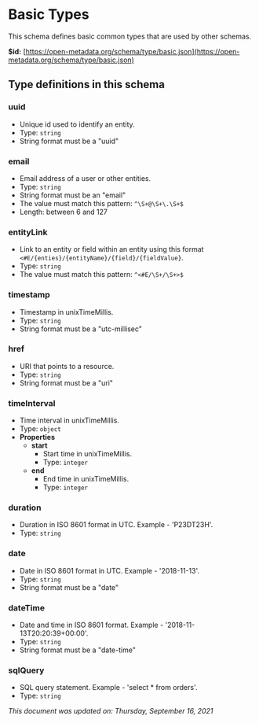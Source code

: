 # Basic Types

This schema defines basic common types that are used by other schemas.

**$id:** [https://open-metadata.org/schema/type/basic.json](https://open-metadata.org/schema/type/basic.json)

## Type definitions in this schema

### uuid

* Unique id used to identify an entity.
* Type: `string`
* String format must be a "uuid"

### email

* Email address of a user or other entities.
* Type: `string`
* String format must be an "email"
* The value must match this pattern: `^\S+@\S+\.\S+$`
* Length: between 6 and 127

### entityLink

* Link to an entity or field within an entity using this format `<#E/{enties}/{entityName}/{field}/{fieldValue}`.
* Type: `string`
* The value must match this pattern: `^<#E/\S+/\S+>$`

### timestamp

* Timestamp in unixTimeMillis.
* Type: `string`
* String format must be a "utc-millisec"

### href

* URI that points to a resource.
* Type: `string`
* String format must be a "uri"

### timeInterval

* Time interval in unixTimeMillis.
* Type: `object`
* **Properties**
  * **start**
    * Start time in unixTimeMillis.
    * Type: `integer`
  * **end**
    * End time in unixTimeMillis.
    * Type: `integer`

### duration

* Duration in ISO 8601 format in UTC. Example - 'P23DT23H'.
* Type: `string`

### date

* Date in ISO 8601 format in UTC. Example - '2018-11-13'.
* Type: `string`
* String format must be a "date"

### dateTime

* Date and time in ISO 8601 format. Example - '2018-11-13T20:20:39+00:00'.
* Type: `string`
* String format must be a "date-time"

### sqlQuery

* SQL query statement. Example - 'select \* from orders'.
* Type: `string`

_This document was updated on: Thursday, September 16, 2021_

